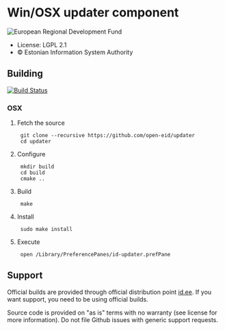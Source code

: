# Win/OSX updater component

![European Regional Development Fund](https://github.com/e-gov/RIHA-Frontend/raw/master/logo/EU/EU.png "European Regional Development Fund - DO NOT REMOVE THIS IMAGE BEFORE 05.03.2020")

 * License: LGPL 2.1
 * &copy; Estonian Information System Authority

## Building
[![Build Status](https://github.com/open-eid/updater/workflows/CI/badge.svg?branch=master)](https://github.com/open-eid/updater/actions)

### OSX

1. Fetch the source

        git clone --recursive https://github.com/open-eid/updater
        cd updater

2. Configure

        mkdir build
        cd build
        cmake ..

3. Build

        make

4. Install

        sudo make install

6. Execute

        open /Library/PreferencePanes/id-updater.prefPane

## Support
Official builds are provided through official distribution point [id.ee](https://www.id.ee/en/article/install-id-software/). If you want support, you need to be using official builds.

Source code is provided on "as is" terms with no warranty (see license for more information). Do not file Github issues with generic support requests.
